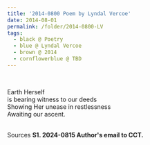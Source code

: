 ```yaml
---
title: '2014-0800 Poem by Lyndal Vercoe'
date: 2014-08-01
permalink: /folder/2014-0800-LV
tags:
  - black @ Poetry
  - blue @ Lyndal Vercoe
  - brown @ 2014
  - cornflowerblue @ TBD
---
```


<br>

<p>
Earth Herself<br>
is bearing witness to our deeds<br>
Showing Her unease in restlessness<br>
Awaiting our ascent.<br>
</p>

<br>

<wave-list>
<list-title color="DarkSeaGreen" width="40">Sources</list-title>
  <list-item color="BlanchedAlmond"  width="285"><b> S1. 2024-0815 Author's email to CCT.</b></list-item>
</wave-list>